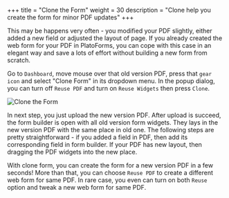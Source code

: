 +++
title = "Clone the Form"
weight = 30
description = "Clone help you create the form for minor PDF updates"
+++

This may be happens very often - you modified your PDF slightly, either added a new field or adjusted the layout of page. If you already created the web form for your PDF in PlatoForms, you can cope with this case in an elegant way and save a lots of effort without building a new form from scratch.  

Go to `Dashboard`, move mouse over that old version PDF, press that `gear icon` and select "Clone Form" in its dropdown menu. In the popup dialog, you can turn off `Reuse PDF` and turn on `Reuse Widgets` then press `Clone`. 

![Clone the Form](/images/page/form/clone.png)


In next step, you just upload the new version PDF. After upload is succeed, the form builder is open with all old version form widgets. They lays in the new version PDF with the same place in old one. The following steps are pretty straightforward - if you added a field in PDF, then add its corresponding field in form builder.  If your PDF has new layout, then dragging the PDF widgets into the new place.

With clone form, you can create the form for a new version PDF in a few seconds! More than that, you can choose `Reuse PDF` to create a different web form for same PDF. In rare case, you even can turn on both `Reuse` option and tweak a new web form for same PDF.


